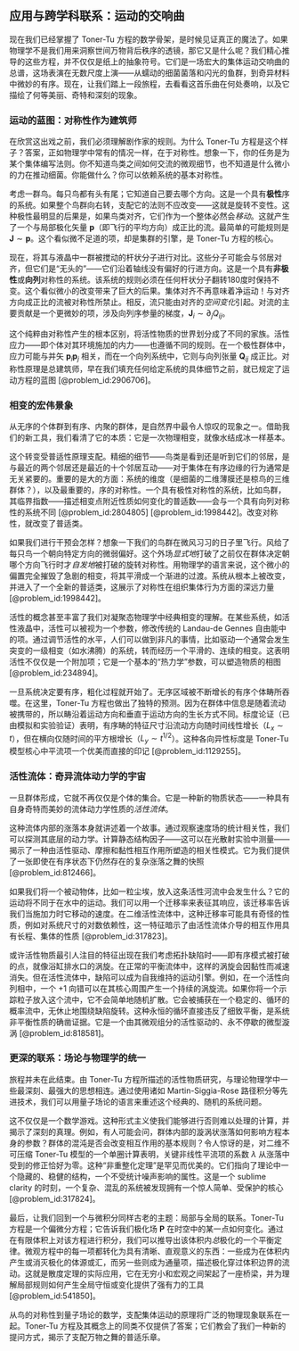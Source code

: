 ## 应用与跨学科联系：运动的交响曲

现在我们已经掌握了 Toner-Tu 方程的数学骨架，是时候见证真正的魔法了。如果物理学不是我们用来洞察世间万物背后秩序的透镜，那它又是什么呢？我们精心推导的这些方程，并不仅仅是纸上的抽象符号。它们是一场宏大的集体运动交响曲的总谱，这场表演在无数尺度上演——从蠕动的细菌菌落和闪光的鱼群，到奇异材料中微妙的有序。现在，让我们踏上一段旅程，去看看这首乐曲在何处奏响，以及它描绘了何等美丽、奇特和深刻的现象。

### 运动的蓝图：对称性作为建筑师

在欣赏这出戏之前，我们必须理解剧作家的规则。为什么 Toner-Tu 方程是这个样子？答案，正如物理学中常有的情况一样，在于对称性。想象一下，你的任务是为某个集体编写法则。你不知道鸟类之间如何交流的微观细节，也不知道是什么微小的力在推动细菌。你能做什么？你可以依赖系统的基本对称性。

考虑一群鸟。每只鸟都有头有尾；它知道自己要去哪个方向。这是一个具有**极性**序的系统。如果整个鸟群向右转，支配它的法则不应改变——这就是旋转不变性。这种极性最明显的后果是，如果鸟类对齐，它们作为一个整体必然会*移动*。这就产生了一个与局部极化矢量 $\mathbf{p}$（即飞行的平均方向）成正比的流。最简单的可能规则是 $\mathbf{J} \sim \mathbf{p}$。这个看似微不足道的项，却是集群的引擎，是 Toner-Tu 方程的核心。

现在，将其与液晶中一群被搅动的杆状分子进行对比。这些分子可能会与邻居对齐，但它们是“无头的”——它们沿着轴线没有偏好的行进方向。这是一个具有**非极性**或**向列**对称性的系统。该系统的规则必须在任何杆状分子翻转180度时保持不变。这个看似微小的改变带来了巨大的后果。集体对齐不再意味着净运动！与对齐方向成正比的流被对称性所禁止。相反，流只能由对齐的*空间变化*引起。对流的主要贡献是一个更微妙的项，涉及向列序参量的梯度，$\mathbf{J}_i \sim \partial_j Q_{ij}$。

这个纯粹由对称性产生的根本区别，将活性物质的世界划分成了不同的家族。活性应力——即个体对其环境施加的内力——也遵循不同的规则。在一个极性群体中，应力可能与并矢 $\mathbf{p}_i \mathbf{p}_j$ 相关，而在一个向列系统中，它则与向列张量 $\mathbf{Q}_{ij}$ 成正比。对称性原理是总建筑师，早在我们填充任何给定系统的具体细节之前，就已规定了运动方程的蓝图 [@problem_id:2906706]。

### 相变的宏伟景象

从无序的个体群到有序、内聚的群体，是自然界中最令人惊叹的现象之一。借助我们的新工具，我们看清了它的本质：它是一次物理相变，就像水结成冰一样基本。

这个转变受普适性原理支配。精细的细节——鸟类是看到还是听到它们的邻居，是与最近的两个邻居还是最近的十个邻居互动——对于集体在有序边缘的行为通常是无关紧要的。重要的是大的方面：系统的维度（是细菌的二维薄膜还是椋鸟的三维群体？），以及最重要的，序的对称性。一个具有极性对称性的系统，比如鸟群，其临界指数——描述相变点附近性质如何变化的普适数——会与一个具有向列对称性的系统不同 [@problem_id:2804805] [@problem_id:1998442]。改变对称性，就改变了普适类。

如果我们进行干预会怎样？想象一下我们的鸟群在微风习习的日子里飞行。风给了每只鸟一个朝向特定方向的微弱偏好。这个外场*显式地*打破了之前仅在群体决定朝哪个方向飞行时才*自发地*被打破的旋转对称性。用物理学的语言来说，这个微小的偏置完全摧毁了急剧的相变，将其平滑成一个渐进的过渡。系统从根本上被改变，并进入了一个全新的普适类，这展示了对称性在组织集体行为方面的深远力量 [@problem_id:1998442]。

活性的概念甚至丰富了我们对凝聚态物理学中经典相变的理解。在某些系统，如活性液晶中，活性可以被视为一个参数，修改传统的 Landau-de Gennes 自由能中的项。通过调节活性的水平，人们可以做到非凡的事情，比如驱动一个通常会发生突变的一级相变（如水沸腾）的系统，转而经历一个平滑的、连续的相变。这表明活性不仅仅是一个附加项；它是一个基本的“热力学”参数，可以塑造物质的相图 [@problem_id:234894]。

一旦系统决定要有序，粗化过程就开始了。无序区域被不断增长的有序个体畴所吞噬。在这里，Toner-Tu 方程也做出了独特的预测。因为在群体中信息是随着流动被携带的，所以畴沿着运动方向和垂直于运动方向的生长方式不同。标度论证（已由模拟和实验验证）表明，有序畴的特征尺寸沿流动方向随时间线性增长（$L_x \sim t$），但在横向仅随时间的平方根增长（$L_y \sim t^{1/2}$）。这种各向异性标度是 Toner-Tu 模型核心中平流项一个优美而直接的印记 [@problem_id:1129255]。

### 活性流体：奇异流体动力学的宇宙

一旦群体形成，它就不再仅仅是个体的集合。它是一种新的物质状态——一种具有自身奇特而美妙的流体动力学性质的*活性流体*。

这种流体内部的涨落本身就讲述着一个故事。通过观察速度场的统计相关性，我们可以探测其底层的动力学。计算静态结构因子——这可以在光散射实验中测量——揭示了一种由活性驱动、摩擦和黏性相互作用所塑造的相关性模式。它为我们提供了一张即使在有序状态下仍然存在的复杂涨落之舞的快照 [@problem_id:812466]。

如果我们将一个被动物体，比如一粒尘埃，放入这条活性河流中会发生什么？它的运动将不同于在水中的运动。我们可以用一个迁移率来表征其响应，该迁移率告诉我们当施加力时它移动的速度。在二维活性流体中，这种迁移率可能具有奇怪的性质，例如对系统尺寸的对数依赖性，这一特征暗示了由活性流体介导的相互作用具有长程、集体的性质 [@problem_id:317823]。

或许活性物质最引人注目的特征出现在我们考虑拓扑缺陷时——即有序模式被打破的点，就像浴缸排水口的涡旋。在正常的平衡流体中，这样的涡旋会因黏性而减速消失。但在活性流体中，缺陷可以成为自我维持的运动引擎。例如，在一个活性向列相中，一个 $+1$ 向错可以在其核心周围产生一个持续的涡旋流。如果你将一个示踪粒子放入这个流中，它不会简单地随机扩散。它会被捕获在一个稳定的、循环的概率流中，无休止地围绕缺陷旋转。这种永恒的循环直接违反了细致平衡，是系统非平衡性质的确凿证据。它是一个由其微观组分的活性驱动的、永不停歇的微型漩涡 [@problem_id:818581]。

### 更深的联系：场论与物理学的统一

旅程并未在此结束。由 Toner-Tu 方程所描述的活性物质研究，与理论物理学中一些最深刻、最强大的思想相连。通过使用诸如 Martin-Siggia-Rose 路径积分等先进技术，我们可以用量子场论的语言来重述这个经典的、随机的系统问题。

这不仅仅是一个数学游戏。这种形式主义使我们能够进行否则难以处理的计算，并揭示了深刻的真理。例如，有人可能会问，群体内部的漩涡状涨落如何影响方程本身的参数？群体的混沌是否会改变相互作用的基本规则？令人惊讶的是，对二维不可压缩 Toner-Tu 模型的一个单圈计算表明，关键非线性平流项的系数 $\lambda$ 从涨落中受到的修正恰好为零。这种“非重整化定理”是罕见而优美的。它们指向了理论中一个隐藏的、稳健的结构，一个不受统计噪声影响的属性。这是一个 sublime clarity 的时刻，一个复杂、混乱的系统被发现拥有一个惊人简单、受保护的核心 [@problem_id:317824]。

最后，让我们回到一个与微积分同样古老的主题：局部与全局的联系。Toner-Tu 方程是一个偏微分方程；它告诉我们极化场 $\mathbf{P}$ 在时空中的某一点如何变化。通过在有限体积上对该方程进行积分，我们可以推导出该体积内*总*极化的一个平衡定律。微观方程中的每一项都转化为具有清晰、直观意义的东西：一些成为在体积内产生或消灭极化的体源或汇，而另一些则成为通量项，描述极化穿过体积边界的流动。这就是散度定理的实际应用，它在无穷小和宏观之间架起了一座桥梁，并为理解局部规则如何产生全局守恒或变化提供了强有力的工具 [@problem_id:541850]。

从鸟的对称性到量子场论的数学，支配集体运动的原理将广泛的物理现象联系在一起。Toner-Tu 方程及其概念上的同类不仅提供了答案；它们教会了我们一种新的提问方式，揭示了支配万物之舞的普适乐章。